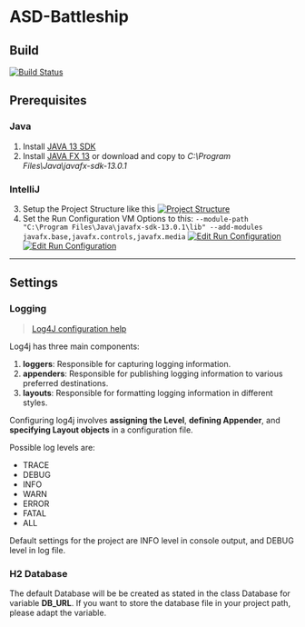 # ASD-Battleship

## Build

[![Build Status](https://travisci.com/fgruber95/ASD-Battleship.svg)](https://travis-ci.com/fgruber95/ASD-Battleship)

## Prerequisites
### Java

1. Install [JAVA 13 SDK](https://jdk.java.net/13/ "JAVA 13 SDK")
2. Install [JAVA FX 13](http://gluonhq.com/download/javafx-13.0.1-sdk-windows/ "JAVA FX 13") or download and copy to *C:\Program Files\Java\javafx-sdk-13.0.1*

### IntelliJ
3. Setup the Project Structure like this
[![Project Structure](https://i.ibb.co/F8044qb/Unbenannt.png "Project Structure")](https://i.ibb.co/F8044qb/Unbenannt.png "Project Structure")
4. Set the Run Configuration VM Options to this:
`--module-path "C:\Program Files\Java\javafx-sdk-13.0.1\lib" --add-modules javafx.base,javafx.controls,javafx.media`
[![Edit Run Configuration](https://i.ibb.co/Hd5YPtj/1.png "Edit Run Configuration")](https://i.ibb.co/Hd5YPtj/1.png "Edit Run Configuration")
[![Edit Run Configuration](https://i.ibb.co/238RN5R/1.png "Edit Run Configuration")](https://i.ibb.co/238RN5R/1.png "Edit Run Configuration")

------------


## Settings
### Logging
> [Log4J configuration help](https://www.tutorialspoint.com/log4j/log4j_configuration.htm "Log4J configuration help")

Log4j has three main components:
1. **loggers**: Responsible for capturing logging information.
2. **appenders**: Responsible for publishing logging information to various preferred destinations.
3. **layouts**: Responsible for formatting logging information in different styles.

Configuring log4j involves **assigning the Level**, **defining Appender**, and **specifying Layout objects** in a configuration file.

Possible log levels are:
- TRACE
- DEBUG
- INFO
- WARN
- ERROR
- FATAL
- ALL

Default settings for the project are INFO level in console output, and DEBUG level in log file.
### H2 Database
The default Database will be be created as stated in the class Database for variable **DB_URL**.
If you want to store the database file in your project path, please adapt the variable.